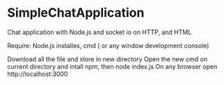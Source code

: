# SimpleChatApplication
Chat application with Node.js and socket io on HTTP, and HTML

Require: Node.js installes, cmd ( or any window development console)

Download all the file and store in new directory
Open the new cmd on current directory and intall npm, then node index.js
On any browser open http://localhost:3000



